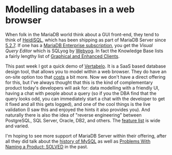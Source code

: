 # Modelling databases in a web browser

When folk in the MariaDB world think about a GUI front-end, they tend to think of [HeidiSQL](http://www.heidisql.com/), which has been shipping as part of MariaDB Server since [5.2.7](https://mariadb.com/kb/en/mariadb/heidisql/). If one has a [MariaDB Enterprise subscription](https://mariadb.com/products/mariadb-enterprise), you get the _Visual Query Editor_ which is SQLyog by [Webyog](https://www.webyog.com/). In fact the Knowledge Base lists a fairly lengthy list of [Graphical and Enhanced Clients](https://mariadb.com/kb/en/mariadb/graphical-and-enhanced-clients/). 

This past week I got a quick demo of [Vertabelo](https://www.vertabelo.com/). It is a SaaS based database design tool, that allows you to model within a web browser. They do have an on-site option too that [costs](https://www.vertabelo.com/pricing/plans) a bit more. Now we don't have a direct offering for this, but I've always thought that this is the kind of complementary product today's developers will ask for: data modelling with a friendly UI, having a chat with people about a query (so if you the DBA find that the query looks odd, you can immediately start a chat with the developer to get it fixed and all this gets logged), and one of the cool things is the live validation (I saw this and enjoyed the hints it also provides you). And naturally there is also the idea of "reverse engineering" between PostgreSQL, SQL Server, Oracle, DB2, and others. The [feature list](https://www.vertabelo.com/features) is wide and varied.

I'm hoping to see more support of MariaDB Server within their offering, after all they did talk about the [history of MySQL](http://www.vertabelo.com/blog/notes-from-the-lab/mysql-history) as well as [Problems With Naming a Product: SOLVED](http://www.vertabelo.com/blog/notes-from-the-lab/problems-with-naming-a-product-solved) in the past.